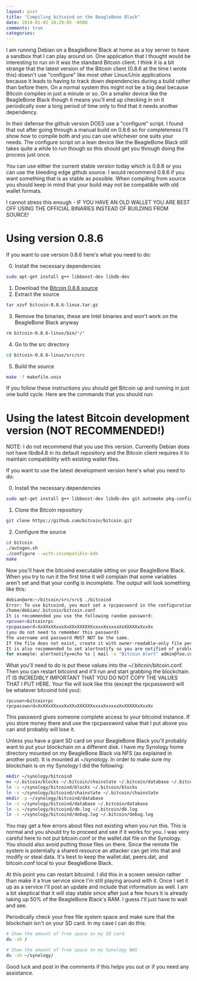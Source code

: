 ```yaml
---
layout: post
title: "Compiling bitcoind on the BeagleBone Black"
date: 2014-01-02 18:29:05 -0500
comments: true
categories: 
---
```

I am running Debian on a BeagleBone Black at home as a toy server to have a sandbox that I can play around on.  One application that I thought would be interesting to run on it was the standard Bitcoin client.  I think it is a bit strange that the latest version of the Bitcoin client (0.8.6 at the time I wrote this) doesn't use "configure" like most other Linux/Unix applications because it leads to having to track down dependencies during a build rather than before them.  On a normal system this might not be a big deal because Bitcoin compiles in just a minute or so.  On a smaller device like the BeagleBone Black though it means you'll end up checking in on it periodically over a long period of time only to find that it needs another dependency.

In their defense the github version DOES use a "configure" script.  I found that out after going through a manual build on 0.8.6 so for completeness I'll show how to compile both and you can use whichever one suits your needs.  The configure script on a lean device like the BeagleBone Black still takes quite a while to run though so this should get you through doing the process just once.

You can use either the current stable version today which is 0.8.6 or you can use the bleeding edge github source.  I would recommend 0.8.6 if you want something that is as stable as possible.  When compiling from source you should keep in mind that your build may not be compatible with old wallet formats.

I cannot stress this enough - IF YOU HAVE AN OLD WALLET YOU ARE BEST OFF USING THE OFFICIAL BINARIES INSTEAD OF BUILDING FROM SOURCE!

# Using version 0.8.6

If you want to use version 0.8.6 here's what you need to do:

0. Install the necessary dependencies
```bash
sudo apt-get install g++ libboost-dev libdb-dev
```
1. Download the [Bitcoin 0.8.6 source](http://sourceforge.net/projects/bitcoin/files/Bitcoin/bitcoin-0.8.6/bitcoin-0.8.6-linux.tar.gz/download)
2. Extract the source
```bash
tar xzvf bitcoin-0.8.6-linux.tar.gz
```
3. Remove the binaries, these are Intel binaries and won't work on the BeagleBone Black anyway
```bash
rm bitcoin-0.8.6-linux/bin/*/*
```
4. Go to the src directory
```bash
cd bitcoin-0.8.6-linux/src/src
```
5. Build the source
```bash
make -f makefile.unix
```

If you follow these instructions you should get Bitcoin up and running in just one build cycle.  Here are the commands that you should run:

# Using the latest Bitcoin development version (NOT RECOMMENDED!)

NOTE: I do not recommend that you use this version.  Currently Debian does not have libdb4.8 in its default repository and the Bitcoin client requires it to maintain compatibility with existing wallet files.

If you want to use the latest development version here's what you need to do:

0. Install the necessary dependencies
```bash
sudo apt-get install g++ libboost-dev libdb-dev git automake pkg-config
```

1. Clone the Bitcoin repository
```bash
git clone https://github.com/bitcoin/bitcoin.git
```

2. Configure the source
```bash
cd bitcoin
./autogen.sh
./configure --with-incompatible-bdb
make
```

Now you'll have the bitcoind executable sitting on your BeagleBone Black.  When you try to run it the first time it will complain that some variables aren't set and that your config is incomplete.  The output will look something like this:

``` bash
debian@arm:~/bitcoin/src/src$ ./bitcoind 
Error: To use bitcoind, you must set a rpcpassword in the configuration file:
/home/debian/.bitcoin/bitcoin.conf
It is recommended you use the following random password:
rpcuser=bitcoinrpc
rpcpassword=XxXXxXXxxxXxXXxXXXXXXxxxxXxxxxxXxXXXXXxXxxXx
(you do not need to remember this password)
The username and password MUST NOT be the same.
If the file does not exist, create it with owner-readable-only file permissions.
It is also recommended to set alertnotify so you are notified of problems;
for example: alertnotify=echo %s | mail -s "Bitcoin Alert" admin@foo.com
```

What you'll need to do is put these values into the ~/.bitcoin/bitcoin.conf.  Then you can restart bitcoind and it'll run and start grabbing the blockchain.  IT IS INCREDIBLY IMPORTANT THAT YOU DO NOT COPY THE VALUES THAT I PUT HERE.  Your file will look like this (except the rpcpassword will be whatever bitcoind told you):

```
rpcuser=bitcoinrpc
rpcpassword=XxXXxXXxxxXxXXxXXXXXXxxxxXxxxxxXxXXXXXxXxxXx
```

This password gives someone complete access to your bitcoind instance.  If you store money there and use the rpcpassword value that I put above you can and probably will lose it.

Unless you have a giant SD card on your BeagleBone Black you'll probably want to put your blockchain on a different disk.  I have my Synology home directory mounted on my BeagleBone Black via NFS (as explained in another post).  It is mounted at ~/synology.  In order to make sure my blockchain is on my Synology I did the following:

```bash
mkdir ~/synology/bitcoind
mv ~/.bitcoin/blocks ~/.bitcoin/chainstate ~/.bitcoin/database ~/.bitcoin/db.log ~/.bitcoin/debug.log ~/synology/bitcoind/
ln -s ~/synology/bitcoind/blocks ~/.bitcoin/blocks
ln -s ~/synology/bitcoind/chainstate ~/.bitcoin/chainstate
mkdir -p ~/synology/bitcoind/database
ln -s ~/synology/bitcoind/database ~/.bitcoin/database
ln -s ~/synology/bitcoind/db.log ~/.bitcoin/db.log
ln -s ~/synology/bitcoind/debug.log ~/.bitcoin/debug.log
```

You may get a few errors about files not existing when you run this.  This is normal and you should try to proceed and see if it works for you.  I was very careful here to not put bitcoin.conf or the wallet.dat file on the Synology.  You should also avoid putting those files on there.  Since the remote file system is potentially a shared resource an attacker can get into that and modify or steal data.  It's best to keep the wallet.dat, peers.dat, and bitcoin.conf local to your BeagleBone Black.

At this point you can restart bitcoind.  I did this in a screen session rather than make it a true service since I'm still playing around with it.  Once I set it up as a service I'll post an update and include that information as well.  I am a bit skeptical that it will stay stable since after just a few hours it is already taking up 50% of the BeagleBone Black's RAM.  I guess I'll just have to wait and see.

Periodically check your free file system space and make sure that the blockchain isn't on your SD card.  In my case I can do this:

```bash
# Show the amount of free space on my SD card
du -sh /

# Show the amount of free space on my Synology NAS
du -sh ~/synology/
```

Good luck and post in the comments if this helps you out or if you need any assistance.

